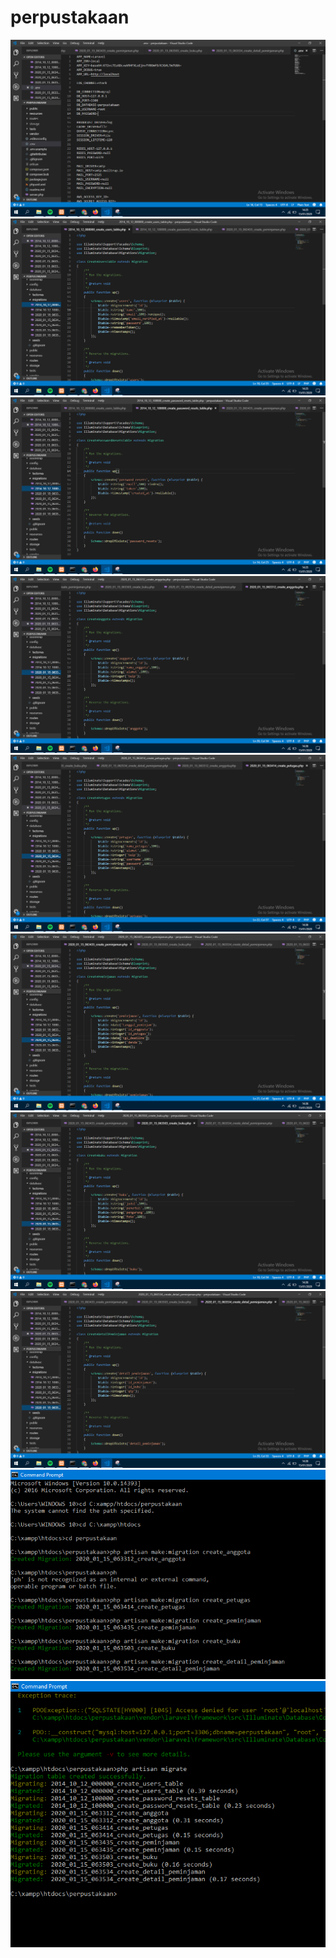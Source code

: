 # perpustakaan
![6](https://github.com/muhammadfachryafif/perpustakaan/blob/master/Screenshot%20(138).png)
![7](https://github.com/muhammadfachryafif/perpustakaan/blob/master/Screenshot%20(139).png)
![8](https://github.com/muhammadfachryafif/perpustakaan/blob/master/Screenshot%20(140).png)
![9](https://github.com/muhammadfachryafif/perpustakaan/blob/master/Screenshot%20(141).png)
![10](https://github.com/muhammadfachryafif/perpustakaan/blob/master/Screenshot%20(142).png)
![11](https://github.com/muhammadfachryafif/perpustakaan/blob/master/Screenshot%20(143).png)
![12](https://github.com/muhammadfachryafif/perpustakaan/blob/master/Screenshot%20(144).png)
![13](https://github.com/muhammadfachryafif/perpustakaan/blob/master/Screenshot%20(145).png)
![14](https://github.com/muhammadfachryafif/perpustakaan/blob/master/mig1.PNG)
![15](https://github.com/muhammadfachryafif/perpustakaan/blob/master/mig2.PNG)
